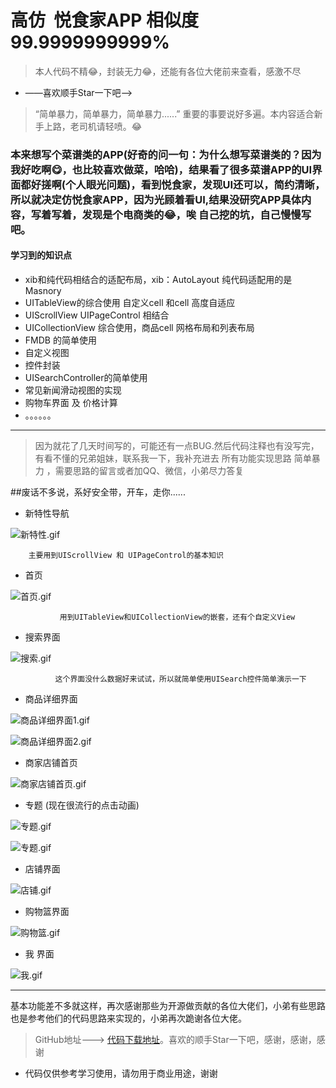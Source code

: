 # 高仿  悦食家APP 相似度 99.9999999999%
> 本人代码不精😂，封装无力😂，还能有各位大佬前来查看，感激不尽

*  ——喜欢顺手Star一下吧——>

> “简单暴力，简单暴力，简单暴力......” 重要的事要说好多遍。本内容适合新手上路，老司机请轻喷。😂

### 本来想写个菜谱类的APP(好奇的问一句：为什么想写菜谱类的？因为我好吃啊😋，也比较喜欢做菜，哈哈)，结果看了很多菜谱APP的UI界面都好搓啊(个人眼光问题)，看到悦食家，发现UI还可以，简约清晰，所以就决定仿悦食家APP，因为光顾着看UI,结果没研究APP具体内容，写着写着，发现是个电商类的😂，唉 自己挖的坑，自己慢慢写吧。

#### 学习到的知识点
*    xib和纯代码相结合的适配布局，xib：AutoLayout 纯代码适配用的是Masnory
* UITableView的综合使用 自定义cell 和cell 高度自适应
* UIScrollView UIPageControl 相结合
* UICollectionView 综合使用，商品cell 网格布局和列表布局
* FMDB 的简单使用
* 自定义视图
* 控件封装
* UISearchController的简单使用
* 常见新闻滑动视图的实现
* 购物车界面 及 价格计算
* 。。。。。。

***
> 因为就花了几天时间写的，可能还有一点BUG.然后代码注释也有没写完，有看不懂的兄弟姐妹，联系我一下，我补充进去
> 所有功能实现思路 简单暴力 ，需要思路的留言或者加QQ、微信，小弟尽力答复

##废话不多说，系好安全带，开车，走你......

* 新特性导航

![新特性.gif](http://upload-images.jianshu.io/upload_images/651869-f8c00aae8529c31d.gif?imageMogr2/auto-orient/strip)

        主要用到UIScrollView 和 UIPageControl的基本知识


* 首页

![首页.gif](http://upload-images.jianshu.io/upload_images/651869-ff9cd7d59df78af2.gif?imageMogr2/auto-orient/strip)

               用到UITableView和UICollectionView的嵌套，还有个自定义View

* 搜索界面

![搜索.gif](http://upload-images.jianshu.io/upload_images/651869-209aa6f57cd17bb5.gif?imageMogr2/auto-orient/strip)

              这个界面没什么数据好来试试，所以就简单使用UISearch控件简单演示一下



* 商品详细界面

![商品详细界面1.gif](http://upload-images.jianshu.io/upload_images/651869-7eb168f0ecc7516b.gif?imageMogr2/auto-orient/strip)

![商品详细界面2.gif](http://upload-images.jianshu.io/upload_images/651869-7105ba22eb6c21e3.gif?imageMogr2/auto-orient/strip)

* 商家店铺首页

![商家店铺首页.gif](http://upload-images.jianshu.io/upload_images/651869-37903365318541a4.gif?imageMogr2/auto-orient/strip)

* 专题 (现在很流行的点击动画)

![专题.gif](http://upload-images.jianshu.io/upload_images/651869-e00025c1d6dd56d3.gif?imageMogr2/auto-orient/strip)


![专题.gif](http://upload-images.jianshu.io/upload_images/651869-ccf2e8d6239b3eeb.gif?imageMogr2/auto-orient/strip)


* 店铺界面

![店铺.gif](http://upload-images.jianshu.io/upload_images/651869-fd5e841f48e17819.gif?imageMogr2/auto-orient/strip)

* 购物篮界面


![购物篮.gif](http://upload-images.jianshu.io/upload_images/651869-3080fea254bf4569.gif?imageMogr2/auto-orient/strip)
 
* 我 界面

![我.gif](http://upload-images.jianshu.io/upload_images/651869-83fcc777f521943e.gif?imageMogr2/auto-orient/strip)

***
基本功能差不多就这样，再次感谢那些为开源做贡献的各位大佬们，小弟有些思路也是参考他们的代码思路来实现的，小弟再次跪谢各位大佬。

> GitHub地址———>         [代码下载地址](https://github.com/CoderVan/Yeshijia-APP)。喜欢的顺手Star一下吧，感谢，感谢，感谢

* 代码仅供参考学习使用，请勿用于商业用途，谢谢
